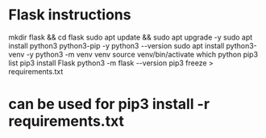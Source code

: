 # Flask instructions
mkdir flask && cd flask
sudo apt update && sudo apt upgrade -y
sudo apt install python3 python3-pip -y
python3 --version
sudo apt install python3-venv -y
python3 -m venv venv
source venv/bin/activate
which python
pip3 list
pip3 install Flask
python3 -m flask --version
pip3 freeze > requirements.txt
# can be used for pip3 install -r requirements.txt
